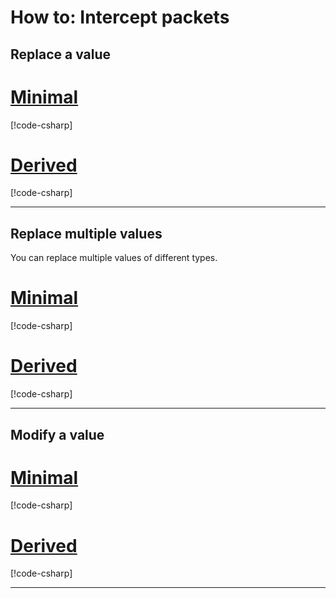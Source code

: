 # How to: Intercept packets

## Replace a value

# [Minimal](#tab/minimal)

[!code-csharp[](~/src/examples/packets/minimal/Program.cs?name=replace-single-value)]

# [Derived](#tab/derived)

[!code-csharp[](~/src/examples/packets/derived/MyExtension.cs?name=replace-single-value)]

---

## Replace multiple values

You can replace multiple values of different types.

# [Minimal](#tab/minimal)

[!code-csharp[](~/src/examples/packets/minimal/Program.cs?name=replace-multiple-values)]

# [Derived](#tab/derived)

[!code-csharp[](~/src/examples/packets/derived/MyExtension.cs?name=replace-multiple-values)]

---

## Modify a value

# [Minimal](#tab/minimal)

[!code-csharp[](~/src/examples/packets/minimal/Program.cs?name=modify-single-value)]

# [Derived](#tab/derived)

[!code-csharp[](~/src/examples/packets/derived/MyExtension.cs?name=modify-single-value)]

---
